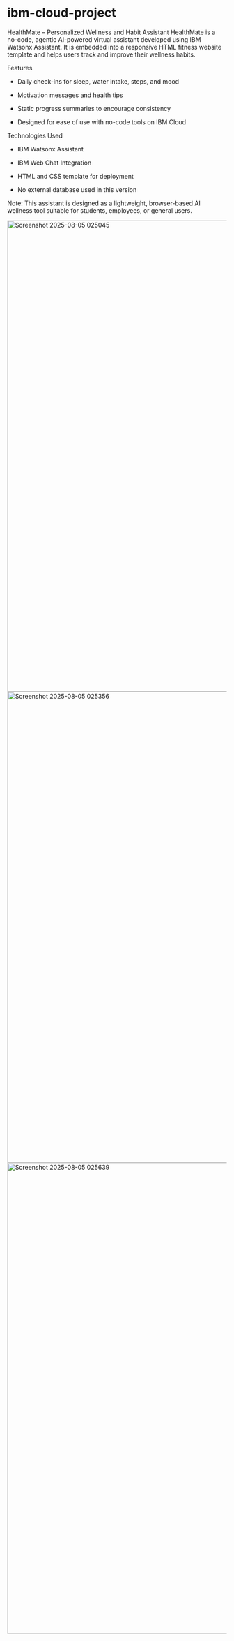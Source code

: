 # ibm-cloud-project
HealthMate – Personalized Wellness and Habit Assistant
HealthMate is a no-code, agentic AI-powered virtual assistant developed using IBM Watsonx Assistant. It is embedded into a responsive HTML fitness website template and helps users track and improve their wellness habits.

Features

*  Daily check-ins for sleep, water intake, steps, and mood

*  Motivation messages and health tips

*  Static progress summaries to encourage consistency

*  Designed for ease of use with no-code tools on IBM Cloud

Technologies Used

*  IBM Watsonx Assistant

*  IBM Web Chat Integration

*  HTML and CSS template for deployment

*  No external database used in this version

Note: This assistant is designed as a lightweight, browser-based AI wellness tool suitable for students, employees, or general users.

<img width="1920" height="1080" alt="Screenshot 2025-08-05 025045" src="https://github.com/user-attachments/assets/277856a0-e001-40cc-932d-cba09307e01b" />

<img width="1920" height="1080" alt="Screenshot 2025-08-05 025356" src="https://github.com/user-attachments/assets/ffd283e8-1df9-4042-a68c-2a008eabb01a" />

<img width="1920" height="1080" alt="Screenshot 2025-08-05 025639" src="https://github.com/user-attachments/assets/376e7ca2-3ad8-4341-a28b-d39c8b799ff1" />


